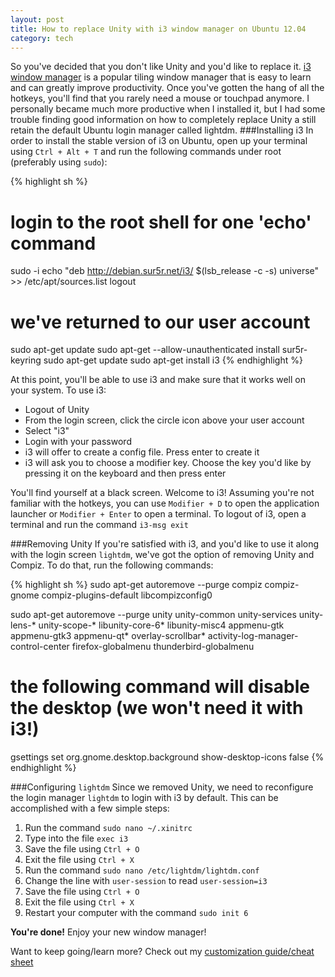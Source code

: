 ```yaml
---
layout: post
title: How to replace Unity with i3 window manager on Ubuntu 12.04
category: tech
---
```

So you've decided that you don't like Unity and you'd like to replace it. [i3 window manager](http://i3wm.org/ "http://i3wm.org/") is a popular tiling window manager that is easy to learn and can greatly improve productivity. Once you've gotten the hang of all the hotkeys, you'll find that you rarely need a mouse or touchpad anymore. I personally became much more productive when I installed it, but I had some trouble finding good information on how to completely replace Unity a still retain the  default Ubuntu login manager called lightdm.
###Installing i3
In order to install the stable version of i3 on Ubuntu, open up your terminal using `Ctrl + Alt + T` and run the following commands under root (preferably using `sudo`):

{% highlight sh %}
# login to the root shell for one 'echo' command
sudo -i
echo "deb http://debian.sur5r.net/i3/ $(lsb_release -c -s) universe" >> /etc/apt/sources.list
logout
# we've returned to our user account
sudo apt-get update
sudo apt-get --allow-unauthenticated install sur5r-keyring
sudo apt-get update
sudo apt-get install i3
{% endhighlight %}

At this point, you'll be able to use i3 and make sure that it works well on your system. To use i3:

* Logout of Unity
* From the login screen, click the circle icon above your user account
* Select "i3"
* Login with your password
* i3 will offer to create a config file. Press enter to create it
* i3 will ask you to choose a modifier key. Choose the key you'd like by pressing it on the keyboard and then press enter

You'll find yourself at a black screen. Welcome to i3! Assuming you're not familiar with the hotkeys, you can use `Modifier + D` to open the application launcher or `Modifier + Enter` to open a terminal. To logout of i3, open a terminal and run the command `i3-msg exit`

###Removing Unity
If you're satisfied with i3, and you'd like to use it along with the login screen `lightdm`, we've got the option of removing Unity and Compiz. To do that, run the following commands:

{% highlight sh %}
sudo apt-get autoremove --purge compiz compiz-gnome compiz-plugins-default libcompizconfig0

sudo apt-get autoremove --purge unity unity-common unity-services unity-lens-* unity-scope-* libunity-core-6* libunity-misc4 appmenu-gtk appmenu-gtk3 appmenu-qt* overlay-scrollbar* activity-log-manager-control-center firefox-globalmenu thunderbird-globalmenu
# the following command will disable the desktop (we won't need it with i3!)
gsettings set org.gnome.desktop.background show-desktop-icons false
{% endhighlight %}

###Configuring `lightdm`
Since we removed Unity, we need to reconfigure the login manager `lightdm` to login with i3 by default. This can be accomplished with a few simple steps:

1. Run the command `sudo nano ~/.xinitrc` 
2. Type into the file `exec i3`
3. Save the file using `Ctrl + O`
4. Exit the file using `Ctrl + X`
5. Run the command `sudo nano /etc/lightdm/lightdm.conf`
6. Change the line with `user-session` to read `user-session=i3`
7. Save the file using `Ctrl + O`
8. Exit the file using `Ctrl + X`
9. Restart your computer with the command `sudo init 6`

**You're done!** Enjoy your new window manager!

Want to keep going/learn more? Check out my [customization guide/cheat sheet](http://brentwalther.net/blog/getting-started-and-going-further-with-i3-window-manager "Customization Guide / Cheat Sheet")
